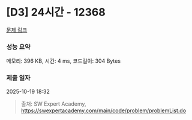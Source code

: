# [D3] 24시간 - 12368 

[문제 링크](https://swexpertacademy.com/main/code/problem/problemDetail.do?contestProbId=AXsEBlLqedsDFARX) 

### 성능 요약

메모리: 396 KB, 시간: 4 ms, 코드길이: 304 Bytes

### 제출 일자

2025-10-19 18:32



> 출처: SW Expert Academy, https://swexpertacademy.com/main/code/problem/problemList.do